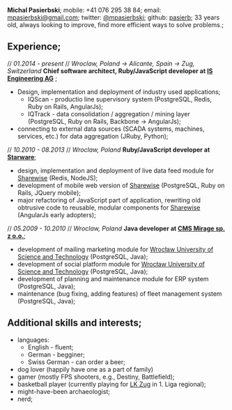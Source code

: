 **Michal Pasierbski**;
mobile: +41 076 295 38 84;
email: [mpasierbski@gmail.com](mailto:mpasierbski@gmail.com);
twitter: [@mpasierbski](https://twitter.com/mpasierbski);
github: [pasierb](https://github.com/pasierb);
33 years old, always looking to improve, find more efficient ways to solve problems.;


Experience;
-----------

// *01.2014 - present*
// *Wroclaw, Poland -> Alicante, Spain -> Zug, Switzerland*
**Chief software architect, Ruby/JavaScript developer at [IS Engineering AG](http://isengineering.com)** ;

- Design, implementation and deployment of industry used applications;
  - IQScan - productio line supervisory system  (PostgreSQL, Redis, Ruby on Rails, AngularJs);
  - IQTrack - data consolidation / aggregation / mining layer  (PostgreSQL, Ruby on Rails, Backbone -> AngularJs);
- connecting to external data sources (SCADA systems, machines, services, etc.) for data aggregation (JRuby, Python);

// *10.2010 - 08.2013*
// *Wroclaw, Poland*
**Ruby/JavaScript developer at [Starware](http://www.starware.com.pl/)**;

- design, implementation and deployment of live data feed module for [Sharewise](https://www.sharewise.com/us/) (Redis, NodeJS);
- development of mobile web version of [Sharewise](https://www.sharewise.com/us/) (PostgreSQL, Ruby on Rails, JQuery mobile);
- major refactoring of JavaScript part of application, rewriting old obtrusive code to reusable, modular components for [Sharewise](https://www.sharewise.com/us/) (AngularJs early adopters);

// *05.2009 - 10.2010*
// *Wroclaw, Poland*
**Java developer at [CMS Mirage sp. z o.o.](http://www.cmsmirage.pl/)**;

- development of mailing marketing module for [Wrocław University of Science and Technology](http://pwr.edu.pl/en/) (PostgreSQL, Java);
- development of social platform module for [Wrocław University of Science and Technology](http://pwr.edu.pl/en/) (PostgreSQL, Java);
- development of planning and maintenance module for ERP system (PostgreSQL, Java);
- maintenance (bug fixing, adding features) of fleet management system (PostgreSQL, Java);

Additional skills and interests;
--------------------------------

- languages:
  - English - fluent;
  - German - begginer;
  - Swiss German - can order a beer;
- dog lover (happily have one as a part of family)
- gamer (mostly FPS shooters, e.g., Destiny, Battlefield);
- basketball player (currently playing for [LK Zug](http://www.lkz-basketball.ch/) in 1. Liga regional);
- might-have-been archaeologist;
- nerd;
